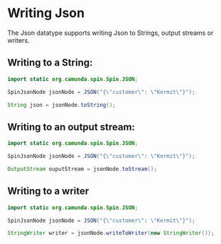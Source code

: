 # Writing Json

The Json datatype supports writing Json to Strings, output streams or writers.

## Writing to a String:

```java
import static org.camunda.spin.Spin.JSON;

SpinJsonNode jsonNode = JSON("{\"customer\": \"Kermit\"}");

String json = jsonNode.toString();
```

## Writing to an output stream:

```java
import static org.camunda.spin.Spin.JSON;

SpinJsonNode jsonNode = JSON("{\"customer\": \"Kermit\"}");

OutputStream ouputStream = jsonNode.toStream();
```

## Writing to a writer

```java
import static org.camunda.spin.Spin.JSON;

SpinJsonNode jsonNode = JSON("{\"customer\": \"Kermit\"}");

StringWriter writer = jsonNode.writeToWriter(new StringWriter());
```
